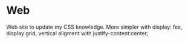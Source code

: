 # Web
Web site to update my CSS knowledge. More simpler with display: fex, display grid, vertical aligment with justify-content:center;
